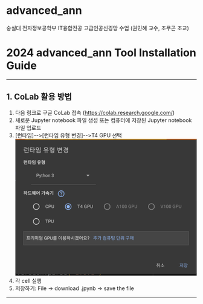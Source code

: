 # advanced_ann
숭실대 전자정보공학부 IT융합전공 고급인공신경망 수업 (권민혜 교수, 조무곤 조교)


# 2024 advanced_ann Tool Installation Guide
---
## 1. CoLab 활용 방법
1. 다음 링크로 구글 CoLab 접속 (https://colab.research.google.com/)
2. 새로운 Jupyter notebook 파일 생성 또는 컴퓨터에 저장된 Jupyter notebook 파일 업로드
3. [런타임]-->[런타임 유형 변경]-->T4 GPU 선택
   ![img.png](img/img1.png)
4. 각 cell 실행
5. 저장하기: File -> download .jpynb -> save the file

---
